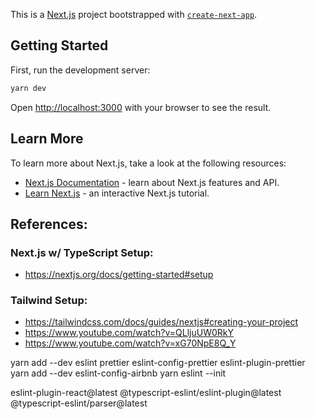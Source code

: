 This is a [Next.js](https://nextjs.org/) project bootstrapped with [`create-next-app`](https://github.com/vercel/next.js/tree/canary/packages/create-next-app).

## Getting Started

First, run the development server:

```bash
yarn dev
```

Open [http://localhost:3000](http://localhost:3000) with your browser to see the result.

## Learn More

To learn more about Next.js, take a look at the following resources:

- [Next.js Documentation](https://nextjs.org/docs) - learn about Next.js features and API.
- [Learn Next.js](https://nextjs.org/learn) - an interactive Next.js tutorial.

## References:

### Next.js w/ TypeScript Setup:

- https://nextjs.org/docs/getting-started#setup

### Tailwind Setup:

- https://tailwindcss.com/docs/guides/nextjs#creating-your-project
- https://www.youtube.com/watch?v=QLljuUW0RkY
- https://www.youtube.com/watch?v=xG70NpE8Q_Y

yarn add --dev eslint prettier eslint-config-prettier eslint-plugin-prettier
yarn add --dev eslint-config-airbnb
yarn eslint --init

eslint-plugin-react@latest @typescript-eslint/eslint-plugin@latest @typescript-eslint/parser@latest
